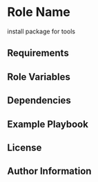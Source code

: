 Role Name
=========

install package for tools

Requirements
------------


Role Variables
--------------


Dependencies
------------


Example Playbook
----------------


License
-------


Author Information
------------------

